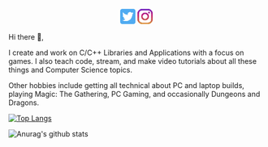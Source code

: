 <p align='center'>
<a href="https://twitter.com/matthewjayearly/"><img height="30" src="https://github.com/mattearly/mattearly/blob/master/icon/twitter.png"></a>
<a href="https://instagram.com/matthewjearly/"><img height="30" src="https://github.com/mattearly/mattearly/blob/master/icon/instagram.png"></a>
</p>

Hi there 👋,

I create and work on C/C++ Libraries and Applications with a focus on games. I also teach code, stream, and make video tutorials about all these things and Computer Science topics.

Other hobbies include getting all technical about PC and laptop builds, playing Magic: The Gathering, PC Gaming, and occasionally Dungeons and Dragons.

[![Top Langs](https://github-readme-stats.vercel.app/api/top-langs/?username=mattearly&count_private=true&show_icons=true&theme=dark)](https://github.com/mattearly?tab=repositories)

![Anurag's github stats](https://github-readme-stats.vercel.app/api?username=mattearly&count_private=true&show_icons=true&theme=dark)

<!--
Here are some ideas to get you started:

- 🔭 I’m currently working on ...
- 🌱 I’m currently learning ...
- 👯 I’m looking to collaborate on ...
- 🤔 I’m looking for help with ...
- 💬 Ask me about ...
- 📫 How to reach me: ...
- ⚡ Fun fact: ...
-->

